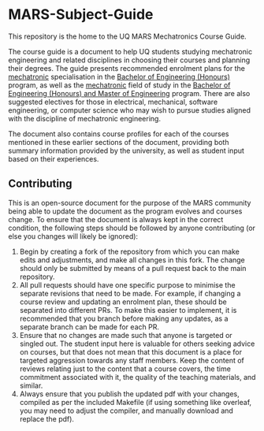 # MARS-Subject-Guide

This repository is the home to the UQ MARS Mechatronics Course Guide.

The course guide is a document to help UQ students studying mechatronic engineering and related disciplines in choosing their courses and planning their degrees. The guide presents recommended enrolment plans for the [mechatronic](https://study.uq.edu.au/study-options/programs/bachelor-engineering-honours-2455/mechatronic-engineering-mectre2455) specialisation in the [Bachelor of Engineering (Honours)](https://study.uq.edu.au/study-options/programs/bachelor-engineering-honours-2455) program, as well as the [mechatronic](https://study.uq.edu.au/study-options/programs/bachelor-engineering-honours-and-master-engineering-2350/mechatronic-engineering-mectrx2350) field of study in the [Bachelor of Engineering (Honours) and Master of Engineering](https://study.uq.edu.au/study-options/programs/bachelor-engineering-honours-and-master-engineering-2350) program. There are also suggested electives for those in electrical, mechanical, software engineering, or computer science who may wish to pursue studies aligned with the discipline of mechatronic engineering.

The document also contains course profiles for each of the courses mentioned in these earlier sections of the document, providing both summary information provided by the university, as well as student input based on their experiences.

## Contributing

This is an open-source document for the purpose of the MARS community being able to update the document as the program evolves and courses change. To ensure that the document is always kept in the correct condition, the following steps should be followed by anyone contributing (or else you changes will likely be ignored):

1. Begin by creating a fork of the repository from which you can make edits and adjustments, and make all changes in this fork. The change should only be submitted by means of a pull request back to the main repository.
2. All pull requests should have one specific purpose to minimise the separate revisions that need to be made. For example, if changing a course review and updating an enrolment plan, these should be separated into different PRs. To make this easier to implement, it is recommended that you branch before making any updates, as a separate branch can be made for each PR.
3. Ensure that no changes are made such that anyone is targeted or singled out. The student input here is valuable for others seeking advice on courses, but that does not mean that this document is a place for targeted aggression towards any staff members. Keep the content of reviews relating just to the content that a course covers, the time commitment associated with it, the quality of the teaching materials, and similar.
4. Always ensure that you publish the updated pdf with your changes, compiled as per the included Makefile (if using something like overleaf, you may need to adjust the compiler, and manually download and replace the pdf).
